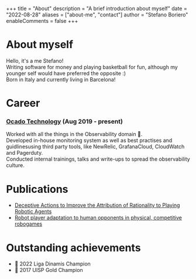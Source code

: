 +++
title = "About"
description = "A brief introduction about myself"
date = "2022-08-28"
aliases = ["about-me", "contact"]
author = "Stefano Boriero"
enableComments = false
+++

# About myself

Hello, it's a me Stefano!  
Writing software for money and playing basketball for fun, although my younger self would have preferred the opposite :)  
Born in Italy and currently living in Barcelona! 

# Career

### [Ocado Technology](https://www.ocadogroup.com/technology/technology-pioneers/) (Aug 2019 - present)

Worked with all the things in the Observability domain :telescope:.  
Developed in-house monitoring system as well as best practises and guidlinesusing third party tools, like NewRelic, GrafanaCloud, CloudWatch and Pagerduty.  
Conducted internal trainings, talks and write-ups to spread the observability culture.

# Publications

* [Deceptive Actions to Improve the Attribution of Rationality to Playing Robotic Agents](https://doi.org/10.1007/s12369-020-00647-8)
* [Robot player adaptation to human opponents in physical, competitive robogames](http://doi.org/10.1109/RO-MAN47096.2020.9223576)

# Outstanding achievements

* :basketball: 2022 Liga Dinamis Champion
* :basketball: 2017 UISP Gold Champion

